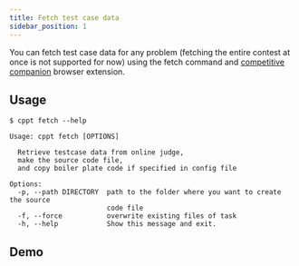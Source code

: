 ```yaml
---
title: Fetch test case data
sidebar_position: 1
---
```


You can fetch test case data for any problem (fetching the entire contest at once is not supported for now) using the fetch command and [competitive companion](https://github.com/jmerle/competitive-companion) browser extension.

## Usage

```shell
$ cppt fetch --help
```

```shell
Usage: cppt fetch [OPTIONS]

  Retrieve testcase data from online judge,
  make the source code file,
  and copy boiler plate code if specified in config file

Options:
  -p, --path DIRECTORY  path to the folder where you want to create the source
                        code file
  -f, --force           overwrite existing files of task
  -h, --help            Show this message and exit.
```

## Demo
